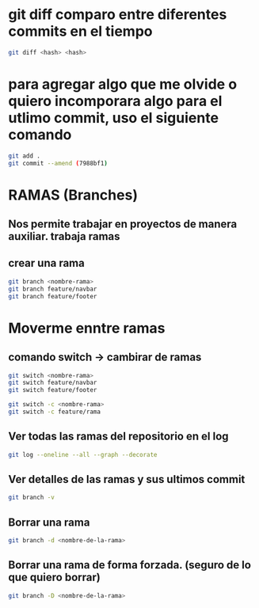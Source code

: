 # git diff comparo entre diferentes commits en el tiempo

```sh
git diff <hash> <hash>
```
# para agregar algo que me olvide o quiero incomporara algo para el utlimo commit, uso el siguiente comando 

```sh
git add . 
git commit --amend (7988bf1)

```

# RAMAS (Branches)
## Nos permite trabajar en proyectos de manera auxiliar. trabaja ramas

## crear una rama

```sh
git branch <nombre-rama>
git branch feature/navbar
git branch feature/footer
```

# Moverme enntre ramas
## comando switch -> cambirar de ramas

```sh
git switch <nombre-rama>
git switch feature/navbar
git switch feature/footer

```

```sh
git switch -c <nombre-rama>
git switch -c feature/rama

```

## Ver todas las ramas del repositorio en el log

```sh
git log --oneline --all --graph --decorate

```

## Ver detalles de las ramas y sus ultimos commit

```sh
git branch -v

```


## Borrar una rama

```sh
git branch -d <nombre-de-la-rama>
```

## Borrar una rama de forma forzada. (seguro de lo que quiero borrar)

```sh
git branch -D <nombre-de-la-rama>

```